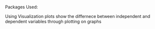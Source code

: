 Packages Used:

Using Visualization plots show the differnece between independent and dependent variables through plotting on graphs
